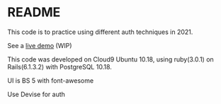 # README
This code is to practice using different auth techniques in 2021.

See a [live demo](https://laurie-ruby-auth.herokuapp.com) (WIP) 

This code was developed on Cloud9 Ubuntu 10.18, using 
ruby(3.0.1) on Rails(6.1.3.2) with PostgreSQL 10.18. 

UI is BS 5 with font-awesome

Use Devise for auth
